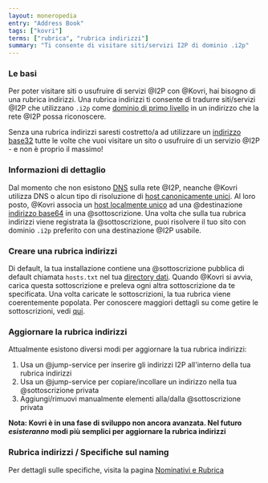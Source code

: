 ```yaml
---
layout: moneropedia
entry: "Address Book"
tags: ["kovri"]
terms: ["rubrica", "rubrica indirizzi"]
summary: "Ti consente di visitare siti/servizi I2P di dominio .i2p"
---
```


### Le basi

Per poter visitare siti o usufruire di servizi @I2P con @Kovri, hai bisogno di una rubrica indirizzi. Una rubrica indirizzi ti consente di tradurre siti/servizi @I2P che utilizzano `.i2p` come [dominio di primo livello](https://it.wikipedia.org/wiki/Dominio_di_primo_livello) in un indirizzo che la rete @I2P possa riconoscere.

Senza una rubrica indirizzi saresti costretto/a ad utilizzare un [indirizzo base32](@base32-address) tutte le volte che vuoi visitare un sito o usufruire di un servizio @I2P - e non è proprio il massimo!

### Informazioni di dettaglio

Dal momento che non esistono [DNS](https://it.wikipedia.org/wiki/Domain_Name_System) sulla rete @I2P, neanche @Kovri utilizza DNS o alcun tipo di risoluzione di [host canonicamente unici](@canonically-unique-host). Al loro posto, @Kovri associa un [host localmente unico](@locally-unique-host) ad una @destinazione [indirizzo base64](@base64-address) in una @sottoscrizione. Una volta che sulla tua rubrica indirizzi viene registrata la @sottoscrizione, puoi risolvere il tuo sito con dominio `.i2p` preferito con una destinazione @I2P usabile.

### Creare una rubrica indirizzi

Di default, la tua installazione contiene una @sottoscrizione pubblica di default chiamata `hosts.txt` nel tua [directory dati](@data-directory). Quando @Kovri si avvia, carica questa sottoscrizione e preleva ogni altra sottoscrizione da te specificata. Una volta caricate le sottoscrizioni, la tua rubrica viene coerentemente popolata. Per conoscere maggiori dettagli su come getire le sottoscrizioni, vedi [qui](@sottoscrizione).

### Aggiornare la rubrica indirizzi

Attualmente esistono diversi modi per aggiornare la tua rubrica indirizzi:

1. Usa un @jump-service per inserire gli indirizzi I2P all'interno della tua rubrica indirizzi
2. Usa un @jump-service per copiare/incollare un indirizzo nella tua @sottoscrizione privata
3. Aggiungi/rimuovi manualmente elementi alla/dalla @sottoscrizione privata

**Nota: Kovri è in una fase di sviluppo non ancora avanzata. Nel futuro *esisteranno* modi più semplici per aggiornare la rubrica indirizzi**

### Rubrica indirizzi / Specifiche sul naming

Per dettagli sulle specifiche, visita la pagina [Nominativi e Rubrica](https://geti2p.net/it/docs/naming)
